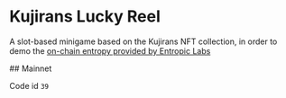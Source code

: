 # Kujirans Lucky Reel

A slot-based minigame based on the Kujirans NFT collection, in order to demo the [on-chain entropy provided by Entropic Labs](https://docs.kujira.app/developers/smart-contracts/entropy-beacon)

## Mainnet

Code id `39`
